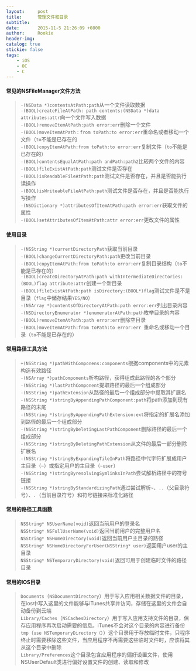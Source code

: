 ```yaml
---
layout:     post
title:      管理文件和目录
subtitle:   
date:       2015-11-5 21:26:09 +0800
author:     Rookie
header-img: 
catalog: true
stickie: false
tags:
    - iOS
    - OC
    - C
---
```


#### 常见的NSFileManager文件方法

>`-(NSData *)contentsAtPath:path`从一个文件读取数据  
>`-(BOOL)createFileAtPath: path contents:(NSData *)data attributes:attr`向一个文件写入数据  
>`-(BOOL)removeItemAtPath:path error:err`删除一个文件  
>`-(BOOL)moveItemAtPath：from toPath:to error:err`重命名或者移动一个文件（`to`不能是已存在的    
>`-(BOOL)copyItemAtPath:from toPath:to error:err`复制文件（`to`不能是已存在的）  
>`-(BOOL)contentsEqualAtPath:path andPath:path2`比较两个文件的内容  
>`-(BOOL)fileExistAtPath:path`测试文件是否存在   
>`-(BOOL)isReadableFileAtPath:path`测试文件是否存在，并且是否能执行读操作  
>`-(BOOL)isWriteableFileAtPath:path`测试文件是否存在，并且是否能执行写操作  
>`-(NSDictionary *)attributesOfItemAtPath:path error:err`获取文件的属性  
>`-(BOOL)setAttributesOfItemAtPath:attr error:err`更改文件的属性  

#### 使用目录

>`-(NSString *)currentDirectoryPath`获取当前目录  
>`-(BOOL)changeCurrentDirectoryPath:path`更改当前目录  
>`-(BOOL)copyItemAtPath:from toPath:to error:err`复制目录结构（`to`不能是已存在的）  
>`-(BOOL)createDirectoryAtPath:path withIntermediateDirectories:(BOOL)flag attribute:attr`创建一个新目录  
>`-(BOOL)fileExistAtPath:path isDirectory:(BOOL*)flag`测试文件是不是目录（`flag`中储存结果`YES/NO`）  
>`-(NSArray *)contentsOfDirectoryAtPath:path error:err`列出目录内容  
>`-(NSDirectoryEnumerator *)enumeratorAtPath:path`枚举目录的内容  
>`-(BOOL)removeItemAtPath:path error:err`删除空目录  
>`-(BOOL)moveItemAtPath:from toPath:to error:err `重命名或移动一个目录（`to`不能是已存在的） 

#### 常用路径工具方法

>`+(NSString *)pathWithComponens:components`根据components中的元素构造有效路径  
>`-(NSArray *)pathComponents`析构路径，获得组成此路径的各个部分  
>`-(NSString *)lastPathComponent`提取路径的最后一个组成部分  
>`-(NSString *)pathExtension`从路径的最后一个组成部分中提取其扩展名  
>`-(NSString *)stringByAppendingPathComponent:path`将path添加到现有路径的末尾  
>`-(NSString *)stringByAppendingPathExtension:ext`将指定的扩展名添加到路径的最后一个组成部分  
>`-(NSString *)stringByDeletingLastPathComponent`删除路径的最后一个组成部分   
>`-(NSString *)stringByDeletingPathExtension`从文件的最后一部分删除扩展名  
>`-(NSString *)stringByExpandingTileInPath`将路径中代字符扩展成用户主目录（`~`）或指定用户的主目录（`~user`）  
>`-(NSString *)stringByresolvingSymlinksInPath`尝试解析路径中的符号链接  
>`-(NSString *)stringByStandardizingPath`通过尝试解析`~`、`..`（父目录符号）、`.`（当前目录符号）和符号链接来标准化路径  

#### 常用的路径工具函数

>`NSString* NSUserName(void)`返回当前用户的登录名  
>`NSString* NSFullUserName(void)`返回当前用户的完整用户名  
>`NSString* NSHomeDirectory(void)`返回当前用户主目录的路径  
>`NSString* NSHomeDirectoryForUser(NSString* user)`返回用户user的主目录  
>`NSString* NSTemporaryDirectory(void)`返回可用于创建临时文件的路径目录  

#### 常用的IOS目录

>`Documents`（`NSDocumentDirectory`）用于写入应用相关数据文件的目录，在ios中写入这里的文件能够与iTunes共享并访问，存储在这里的文件会自动备份到云端  
>`Library/Caches`（`NSCachesDirectory`）用于写入应用支持文件的目录，保存应用程序再次启动需要的信息。iTunes不会对这个目录的内容进行备份  
>`tmp`（`use NSTemporaryDirectory（）`）这个目录用于存放临时文件，只程序终止时需要移除这些文件，当应用程序不再需要这些临时文件时，应该将其从这个目录中删除  
>`Library/Preferences`这个目录包含应用程序的偏好设置文件，使用 NSUserDefault类进行偏好设置文件的创建、读取和修改  


